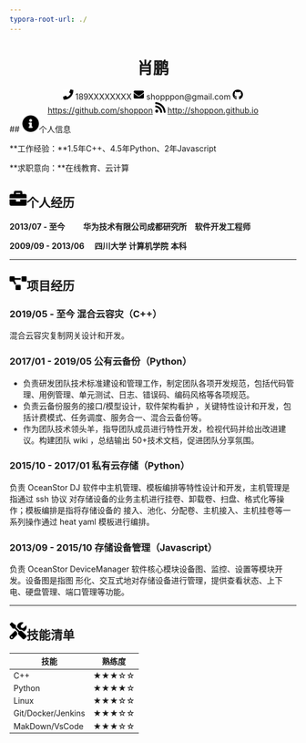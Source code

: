 ```yaml
---
typora-root-url: ./
---
```


<center>
    <h1>肖鹏</h1>
    <div>
        <span>
            <img src="assets/phone-solid.svg" width="18px">
            189XXXXXXXX
        </span>
        <span>
            <img src="assets/envelope-solid.svg" width="18px">
            shopppon@gmail.com
        </span>
        <span>
            <img src="assets/github-brands.svg" width="18px">
            <a href="https://github.com/shoppon">https://github.com/shoppon</a>
        </span>
        <span>
            <img src="assets/rss-solid.svg" width="18px">
            <a href="http://shoppon.github.io">http://shoppon.github.io</a>
        </span>
    </div>
</center>
## <img src="assets/info-circle-solid.svg" width="30px">个人信息

**工作经验：**1.5年C++、4.5年Python、2年Javascript

**求职意向：**在线教育、云计算

## <img src="assets/briefcase-solid.svg" width="30px">个人经历

**2013/07 - 至今**　　           **华为技术有限公司成都研究所**　**软件开发工程师**

**2009/09 - 2013/06**　 **四川大学**         **计算机学院**          **本科**    

------

## <img src="assets/project-diagram-solid.svg" width="30px">项目经历

### 2019/05 - 至今                      混合云容灾（C++）

混合云容灾复制网关设计和开发。

### 2017/01 - 2019/05  公有云备份（Python）

- 负责研发团队技术标准建设和管理工作，制定团队各项开发规范，包括代码管理、用例管理、单元测试、日志、错误码、编码风格等各项规范。
- 负责云备份服务的接口/模型设计，软件架构看护 ，关键特性设计和开发，包括计费模式、任务调度、服务合一、混合云备份等。
- 作为团队技术领头羊，指导团队成员进行特性开发，检视代码并给出改进建议。构建团队 wiki ，总结输出 50+技术文档，促进团队分享氛围。

### 2015/10 - 2017/01  私有云存储（Python）

负责 OceanStor DJ 软件中主机管理、模板编排等特性设计和开发，主机管理是指通过 ssh 协议
对存储设备的业务主机进行挂卷、卸载卷、扫盘、格式化等操作；模板编排是指将存储设备的
接入、池化、分配卷、主机接入、主机挂卷等一系列操作通过 heat yaml 模板进行编排。

### 2013/09 - 2015/10  存储设备管理（Javascript）

负责 OceanStor DeviceManager 软件核心模块设备图、监控、设置等模块开发。设备图是指图
形化、交互式地对存储设备进行管理，提供查看状态、上下电、硬盘管理、端口管理等功能。

------

## <img src="assets/tools-solid.svg" width="30px">技能清单

| 技能               | 熟练度 |
| ------------------ | ------ |
| C++                | ★★★☆☆  |
| Python             | ★★★★☆  |
| Linux              | ★★★☆☆  |
| Git/Docker/Jenkins | ★★★☆☆  |
| MakDown/VsCode     | ★★★☆☆  |

